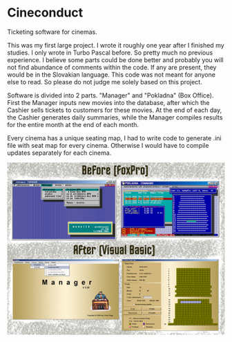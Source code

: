 # Cineconduct

Ticketing software for cinemas.

This was my first large project. I wrote it roughly one year after I finished my studies. I only wrote in Turbo Pascal before. So pretty much no previous experience. I believe some parts could be done better and probably you will not find abundance of comments within the code. If any are present, they would be in the Slovakian language. This code was not meant for anyone else to read. So please do not judge me solely based on this project.

Software is divided into 2 parts. "Manager" and "Pokladna" (Box Office). First the Manager inputs new movies into the database, after which the Cashier sells tickets to customers for these movies. At the end of each day, the Cashier generates daily summaries, while the Manager compiles results for the entire month at the end of each month.

Every cinema has a unique seating map, I had to write code to generate .ini file with seat map for every cinema. Otherwise I would have to compile updates separately for each cinema.

![Picture of Old and New Software](https://github.com/Skoteinos1/Cineconduct/blob/main/Cineconduct_old_vs_new.png)

